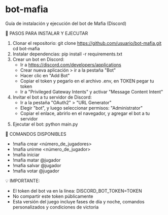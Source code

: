 # bot-mafia

Guía de instalación y ejecución del bot de Mafia (Discord)

📁 PASOS PARA INSTALAR Y EJECUTAR

1. Clonar el repositorio:
   git clone https://github.com/usuario/bot-mafia.git
   cd bot-mafia
2. Instalar dependencias:
   pip install -r requirements.txt
3. Crear un bot en Discord:
   - Ir a https://discord.com/developers/applications
   - Crear nueva aplicación > ir a la pestaña "Bot"
   - Hacer clic en "Add Bot"
   - Copiar el token y pegarlo en el archivo .env, en TOKEN pegar tu token
   - Ir a "Privileged Gateway Intents" y activar "Message Content Intent"
4. Invitar el bot a tu servidor de Discord:
   - Ir a la pestaña "OAuth2" > "URL Generator"
   - Elegir "bot", y luego seleccionar permisos: "Administrator"
   - Copiar el enlace, abrirlo en el navegador, y agregar el bot a tu servidor
5. Ejecutar el bot:
   python main.py

📌 COMANDOS DISPONIBLES

- !mafia crear <número_de_jugadores>
- !mafia unirme <número_de_jugador>
- !mafia iniciar
- !mafia matar @jugador
- !mafia salvar @jugador
- !mafia votar @jugador

💡 IMPORTANTE:

- El token del bot va en la línea: DISCORD_BOT_TOKEN=TOKEN
- No compartir este token públicamente
- Esta versión del juego incluye fases de día y noche, comandos personalizados y condiciones de victoria
